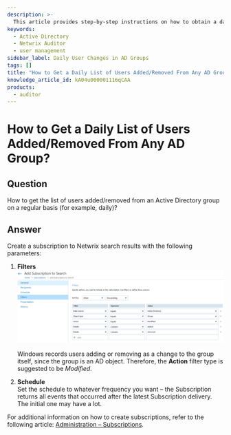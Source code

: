 ```yaml
---
description: >-
  This article provides step-by-step instructions on how to obtain a daily list of users added or removed from any Active Directory group using Netwrix Auditor.
keywords:
  - Active Directory
  - Netwrix Auditor
  - user management
sidebar_label: Daily User Changes in AD Groups
tags: []
title: "How to Get a Daily List of Users Added/Removed From Any AD Group?"
knowledge_article_id: kA04u000001116qCAA
products:
  - auditor
---
```


# How to Get a Daily List of Users Added/Removed From Any AD Group?

## Question

How to get the list of users added/removed from an Active Directory group on a regular basis (for example, daily)?

## Answer

Create a subscription to Netwrix search results with the following parameters:

1. **Filters**  
   ![User-added image](./images/servlet_image_ebe11c05eb6f.png)  

   Windows records users adding or removing as a change to the group itself, since the group is an AD object. Therefore, the **Action** filter type is suggested to be *Modified*.

2. **Schedule**  
   Set the schedule to whatever frequency you want – the Subscription returns all events that occurred after the latest Subscription delivery. The initial one may have a lot.

For additional information on how to create subscriptions, refer to the following article: [Administration – Subscriptions](/docs/auditor/10.8/admin/subscriptions/overview).